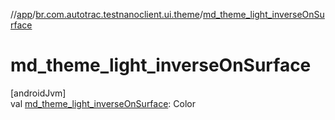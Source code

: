 //[app](../../index.md)/[br.com.autotrac.testnanoclient.ui.theme](index.md)/[md_theme_light_inverseOnSurface](md_theme_light_inverse-on-surface.md)

# md_theme_light_inverseOnSurface

[androidJvm]\
val [md_theme_light_inverseOnSurface](md_theme_light_inverse-on-surface.md): Color
